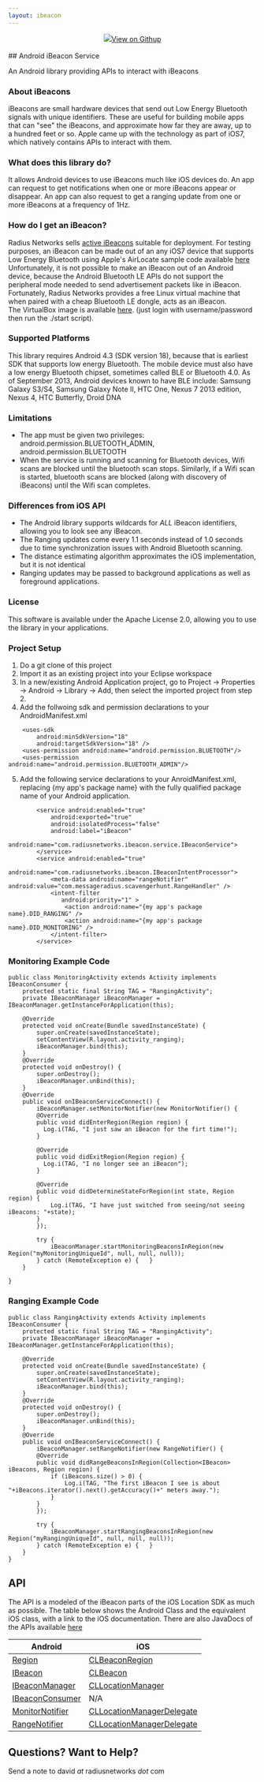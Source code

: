 ```yaml
---
layout: ibeacon
---
```

<div align="center">
	<a class="btn btn-rad-blue" href="https://github.com/RadiusNetworks/android-ibeacon-service" style="width:240px; margin-top: -20px;"><img src="/img/git.svg">View on Githup</a>
</div>
<br>
## Android iBeacon Service

An Android library providing APIs to interact with iBeacons


### About iBeacons

iBeacons are small hardware devices that send out Low Energy Bluetooth signals with unique identifiers.
These are useful for building mobile apps that can "see" the iBeacons, and approximate how far they are away, 
up to a hundred feet or so.
Apple came up with the technology as part of iOS7, which natively contains APIs to interact with them. 

### What does this library do?

It allows Android devices to use iBeacons much like iOS devices do.  An app can request to get notifications when one
or more iBeacons appear or disappear.  An app can also request to get a ranging update from one or more iBeacons
at a frequency of 1Hz.

### How do I get an iBeacon?

Radius Networks sells [active iBeacons](http://www.radiusnetworks.com/ibeacon.html) suitable for deployment.   For testing purposes, an iBeacon can be made out of an any iOS7 device that supports Low Energy Bluetooth using
Apple's AirLocate sample code available [here](https://developer.apple.com/downloads/index.action?name=WWDC%202013#)  Unfortunately, it is not possible to make an iBeacon
out of an Android device, because the Android Bluetooth LE APIs do not support the peripheral mode needed  to send advertisement packets like in iBeacon.  Fortunately, Radius
Networks provides a free Linux virtual machine that when paired with a cheap Bluetooth LE dongle, acts as an iBeacon.   
The VirtualBox image is available [here](https://s3.amazonaws.com/s3.messageradius.com/Public/VirtualiBeacon.ova). (just login with username/password then run the ./start script).

### Supported Platforms

This library requires Android 4.3 (SDK version 18), because that is earliest SDK that supports low energy Bluetooth.
The mobile device must also have a low energy Bluetooth chipset, sometimes called BLE or Bluetooth 4.0.
As of September 2013, Android devices known to have BLE include: Samsung Galaxy S3/S4, Samsung Galaxy Note II, HTC One, Nexus 7 2013 edition, Nexus 4, HTC Butterfly, Droid DNA

### Limitations

* The app must be given two privileges: android.permission.BLUETOOTH_ADMIN, android.permission.BLUETOOTH
* When the service is running and scanning for Bluetooth devices, Wifi scans are blocked until the bluetooth scan stops.  Similarly, if a Wifi scan is started, bluetooth scans are blocked (along with discovery of iBeacons) until the Wifi scan completes.

### Differences from iOS API

* The Android library supports wildcards for *ALL* iBeacon identifiers, allowing you to look see any iBeacon.
* The Ranging updates come every 1.1 seconds instead of 1.0 seconds due to time synchronization issues with Android Bluetooth scanning.
* The distance estimating algorithm approximates the iOS implementation, but it is not identical
* Ranging updates may be passed to background applications as well as foreground applications.

### License

This software is available under the Apache License 2.0, allowing you to use the library in your applications.

### Project Setup

1. Do a git clone of this project
2. Import it as an existing project into your Eclipse workspace
3. In a new/existing Android Application project, go to Project -> Properties -> Android -> Library -> Add, then select the imported project from step 2.
4. Add the follwoing sdk and permission declarations to your AndroidManifest.xml

```
    <uses-sdk
        android:minSdkVersion="18"
        android:targetSdkVersion="18" />
	<uses-permission android:name="android.permission.BLUETOOTH"/>
	<uses-permission android:name="android.permission.BLUETOOTH_ADMIN"/>
```

5. Add the following service declarations to your AnroidManifest.xml, replacing {my app's package name} with the fully qualified package name of your Android application.


```
		<service android:enabled="true"
         	android:exported="true"
         	android:isolatedProcess="false"
         	android:label="iBeacon"
         	android:name="com.radiusnetworks.ibeacon.service.IBeaconService">
		</service>    
		<service android:enabled="true" 
         	android:name="com.radiusnetworks.ibeacon.IBeaconIntentProcessor">
			<meta-data android:name="rangeNotifier" android:value="com.messageradius.scavengerhunt.RangeHandler" />
			<intent-filter 
               android:priority="1" >
				<action android:name="{my app's package name}.DID_RANGING" />
				<action android:name="{my app's package name}.DID_MONITORING" />
			</intent-filter>
		</service>  
```


### Monitoring Example Code

```
public class MonitoringActivity extends Activity implements IBeaconConsumer {
	protected static final String TAG = "RangingActivity";
	private IBeaconManager iBeaconManager = IBeaconManager.getInstanceForApplication(this);

	@Override
	protected void onCreate(Bundle savedInstanceState) {
		super.onCreate(savedInstanceState);
		setContentView(R.layout.activity_ranging);
		iBeaconManager.bind(this);
	}
	@Override 
	protected void onDestroy() {
		super.onDestroy();
		iBeaconManager.unBind(this);
	}
	@Override
	public void onIBeaconServiceConnect() {
		iBeaconManager.setMonitorNotifier(new MonitorNotifier() {
      	@Override
      	public void didEnterRegion(Region region) {
  	  	  Log.i(TAG, "I just saw an iBeacon for the firt time!");		
      	}

      	@Override
      	public void didExitRegion(Region region) {
          Log.i(TAG, "I no longer see an iBeacon");
      	}

      	@Override
      	public void didDetermineStateForRegion(int state, Region region) {
      		Log.i(TAG, "I have just switched from seeing/not seeing iBeacons: "+state);		
      	}
		});
		
		try {
			iBeaconManager.startMonitoringBeaconsInRegion(new Region("myMonitoringUniqueId", null, null, null));
		} catch (RemoteException e) {	}
	}

}

```


### Ranging Example Code

```
public class RangingActivity extends Activity implements IBeaconConsumer {
	protected static final String TAG = "RangingActivity";
	private IBeaconManager iBeaconManager = IBeaconManager.getInstanceForApplication(this);

	@Override
	protected void onCreate(Bundle savedInstanceState) {
		super.onCreate(savedInstanceState);
		setContentView(R.layout.activity_ranging);
		iBeaconManager.bind(this);
	}
	@Override 
	protected void onDestroy() {
		super.onDestroy();
		iBeaconManager.unBind(this);
	}
	@Override
	public void onIBeaconServiceConnect() {
		iBeaconManager.setRangeNotifier(new RangeNotifier() {
      	@Override 
      	public void didRangeBeaconsInRegion(Collection<IBeacon> iBeacons, Region region) {
      		if (iBeacons.size() > 0) {
	      		Log.i(TAG, "The first iBeacon I see is about "+iBeacons.iterator().next().getAccuracy()+" meters away.");		
      		}
      	}
		});
		
		try {
			iBeaconManager.startRangingBeaconsInRegion(new Region("myRangingUniqueId", null, null, null));
		} catch (RemoteException e) {	}
	}
}

```

## API

The API is a modeled of the iBeacon parts of the iOS Location SDK as much as possible.  The table below shows the Android Class and the equivalent iOS class, with a link to the iOS documentation.
There are also JavaDocs of the APIs available <a href='http://developer.radiusnetworks.com/android-ibeacon-service/doc/'>here</a>

Android | iOS 
------- | --- 
[Region](http://developer.radiusnetworks.com/android-ibeacon-service/doc/com/radiusnetworks/ibeacon/Region.html)  | [CLBeaconRegion](https://developer.apple.com/library/ios/documentation/CoreLocation/Reference/CLBeaconRegion_class/Reference/Reference.html)
[IBeacon](http://developer.radiusnetworks.com/android-ibeacon-service/doc/com/radiusnetworks/ibeacon/IBeacon.html)  | [CLBeacon](https://developer.apple.com/library/ios/documentation/CoreLocation/Reference/CLBeacon_class/Reference/Reference.html)
[IBeaconManager](http://developer.radiusnetworks.com/android-ibeacon-service/doc/com/radiusnetworks/ibeacon/IBeaconManager.html)  | [CLLocationManager](https://developer.apple.com/library/ios/documentation/CoreLocation/Reference/CLLocationManager_Class/CLLocationManager/CLLocationManager.html)
[IBeaconConsumer](http://developer.radiusnetworks.com/android-ibeacon-service/doc/com/radiusnetworks/ibeacon/IBeaconConsumer.html)  | N/A 
[MonitorNotifier](http://developer.radiusnetworks.com/android-ibeacon-service/doc/com/radiusnetworks/ibeacon/MonitorNotifier.html)  | [CLLocationManagerDelegate](https://developer.apple.com/library/ios/documentation/CoreLocation/Reference/CLLocationManagerDelegate_Protocol/CLLocationManagerDelegate/CLLocationManagerDelegate.html)
[RangeNotifier](http://developer.radiusnetworks.com/android-ibeacon-service/doc/com/radiusnetworks/ibeacon/RangeNotifier.html)  | [CLLocationManagerDelegate](https://developer.apple.com/library/ios/documentation/CoreLocation/Reference/CLLocationManagerDelegate_Protocol/CLLocationManagerDelegate/CLLocationManagerDelegate.html)

## Questions?  Want to Help?

Send a note to david _at_ radiusnetworks _dot_ com
